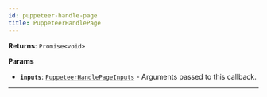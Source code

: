 ```yaml
---
id: puppeteer-handle-page
title: PuppeteerHandlePage
---
```


<a name="puppeteerhandlepage"></a>

**Returns**: `Promise<void>`

**Params**

-   **`inputs`**: [`PuppeteerHandlePageInputs`](/docs/typedefs/puppeteer-handle-page-inputs) - Arguments passed to this callback.

---
